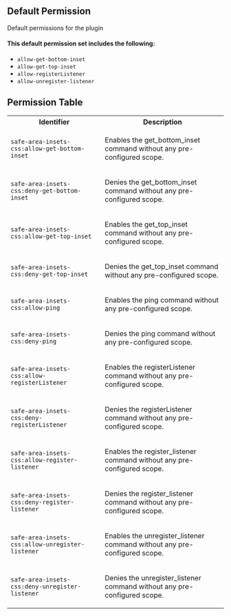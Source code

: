 ## Default Permission

Default permissions for the plugin

#### This default permission set includes the following:

- `allow-get-bottom-inset`
- `allow-get-top-inset`
- `allow-registerListener`
- `allow-unregister-listener`

## Permission Table

<table>
<tr>
<th>Identifier</th>
<th>Description</th>
</tr>


<tr>
<td>

`safe-area-insets-css:allow-get-bottom-inset`

</td>
<td>

Enables the get_bottom_inset command without any pre-configured scope.

</td>
</tr>

<tr>
<td>

`safe-area-insets-css:deny-get-bottom-inset`

</td>
<td>

Denies the get_bottom_inset command without any pre-configured scope.

</td>
</tr>

<tr>
<td>

`safe-area-insets-css:allow-get-top-inset`

</td>
<td>

Enables the get_top_inset command without any pre-configured scope.

</td>
</tr>

<tr>
<td>

`safe-area-insets-css:deny-get-top-inset`

</td>
<td>

Denies the get_top_inset command without any pre-configured scope.

</td>
</tr>

<tr>
<td>

`safe-area-insets-css:allow-ping`

</td>
<td>

Enables the ping command without any pre-configured scope.

</td>
</tr>

<tr>
<td>

`safe-area-insets-css:deny-ping`

</td>
<td>

Denies the ping command without any pre-configured scope.

</td>
</tr>

<tr>
<td>

`safe-area-insets-css:allow-registerListener`

</td>
<td>

Enables the registerListener command without any pre-configured scope.

</td>
</tr>

<tr>
<td>

`safe-area-insets-css:deny-registerListener`

</td>
<td>

Denies the registerListener command without any pre-configured scope.

</td>
</tr>

<tr>
<td>

`safe-area-insets-css:allow-register-listener`

</td>
<td>

Enables the register_listener command without any pre-configured scope.

</td>
</tr>

<tr>
<td>

`safe-area-insets-css:deny-register-listener`

</td>
<td>

Denies the register_listener command without any pre-configured scope.

</td>
</tr>

<tr>
<td>

`safe-area-insets-css:allow-unregister-listener`

</td>
<td>

Enables the unregister_listener command without any pre-configured scope.

</td>
</tr>

<tr>
<td>

`safe-area-insets-css:deny-unregister-listener`

</td>
<td>

Denies the unregister_listener command without any pre-configured scope.

</td>
</tr>
</table>
